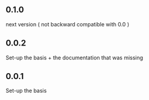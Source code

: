 ## 0.1.0

next version ( not backward compatible with 0.0 )

## 0.0.2

Set-up the basis + the documentation that was missing

## 0.0.1

Set-up the basis
